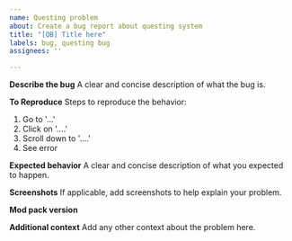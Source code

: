 ```yaml
---
name: Questing problem
about: Create a bug report about questing system
title: "[QB] Title here"
labels: bug, questing bug
assignees: ''

---
```


**Describe the bug**
A clear and concise description of what the bug is.

**To Reproduce**
Steps to reproduce the behavior:
1. Go to '...'
2. Click on '....'
3. Scroll down to '....'
4. See error

**Expected behavior**
A clear and concise description of what you expected to happen.

**Screenshots**
If applicable, add screenshots to help explain your problem.

**Mod pack version**


**Additional context**
Add any other context about the problem here.
